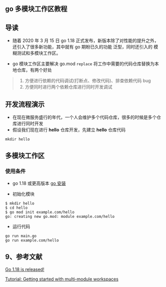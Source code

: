 ## go 多模块工作区教程

## 导读
- 随着 2020 年 3 月 15 日 go 1.18 正式发布，新版本除了对性能的提升之外，还引入了很多新功能，其中就有 go 期盼已久的功能 泛型，同时还引入的 模糊测试和多模块工作区。

- go 模块工作区主要解决 go.mod `replace` 将工作中需要的代码仓库替换为本地仓库，有两个好处
> 1. 方便进行依赖的代码调试(打断点、修改代码)、排查依赖代码 bug 
> 3. 方便同时进行两个依赖仓库进行同时开发调试

## 开发流程演示
- 在现在微服务盛行的年代，一个人会维护多个代码仓库，很多的时候是多个仓库进行同时开发
- 假设我们现在进行 **hello** 仓库开发，先建立 **hello** 仓库代码

```shell
mkdir hello
```

## 多模块工作区
### 使用条件
- go 1.18 或更高版本 [go 安装](https://go.dev/doc/install)

- 初始化模块

```shell
$ mkdir hello
$ cd hello
$ go mod init example.com/hello
go: creating new go.mod: module example.com/hello
```

- 运行代码

```shell
go run main.go
go run example.com/hello
```

## 9、参考文献

[Go 1.18 is released!](https://go.dev/blog/go1.18)

[Tutorial: Getting started with multi-module workspaces](https://go.dev/doc/tutorial/workspaces)
